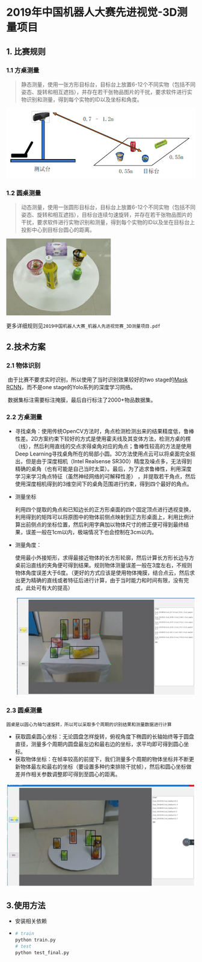 # 2019年中国机器人大赛先进视觉-3D测量项目

## 1. 比赛规则

### 1.1 方桌测量

> 静态测量，使用一张方形目标台，目标台上放置6-12个不同实物（包括不同姿态、旋转和相互遮挡），并存在若干张物品图片的干扰，要求软件进行实物识别和测量，得到每个实物的ID以及坐标和角度。

<img src="./images/image-20210310180520331.png" alt="image-20210310180520331" style="zoom:70%;" />

### 1.2 圆桌测量

> 动态测量，使用一张圆形目标台，目标台上放置6-12个不同实物（包括不同姿态、旋转和相互遮挡），目标台连续匀速旋转，并存在若干张物品图片的干扰，要求软件进行实物识别和测量，得到每个实物的ID以及坐在目标台上投影中心到目标台圆心的距离。

​                                                           <img src="./images/image-20210310180437425.png" alt="image-20210310180437425" style="zoom:50%;" />

更多详细规则见`2019中国机器人大赛_机器人先进视觉赛_3D测量项目.pdf`

## 2.技术方案

### 2.1 物体识别

​		由于比赛不要求实时识别，所以使用了当时识别效果较好的two stage的[Mask RCNN](https://github.com/matterport/Mask_RCNN)，而不是one stage的Yolo系列的深度学习网络。

​		数据集标注需要标注掩膜，最后自行标注了2000+物品数据集。

### 2.2 方桌测量

+ 寻找桌角：使用传统OpenCV方法时，角点检测检测出来的结果精度低，鲁棒性差。2D方案约束下较好的方式是使用霍夫线及其变体方法，检测方桌的楞（线），然后利用直线的交点求得桌角对应的角点；鲁棒性较高的方法是使用Deep Learning寻找桌角所在的局部小圆。3D方法使用点云可以将桌面完全抠出，但是由于深度相机（Intel Realsense SR300）精度及噪点多，无法得到精确的桌角（也有可能是自己当时太菜）。最后，为了追求鲁棒性，利用深度学习来学习角点特征（虽然神经网络的可解释性差） ，并提取若干角点，然后使用深度相机得到的3维空间下的桌角范围进行约束，得到四个最好的角点。

+ 测量坐标

  利用四个提取的角点和已知边长的正方形桌面的四个固定顶点进行透视变换，利用得到的矩阵可以将原图中的物体前侧点映射到正方形桌面上，利用比例计算出前侧点的坐标位置，然后利用字典加以物体尺寸的修正便可得到最终结果，误差一般在1cm以内，极端情况下也会控制在3cm以内。

+ 测量角度：

  使用最小外接矩形，求得最接近物体的长方形轮廓，然后计算长方形长边与方桌前沿直线的夹角便可得到结果。规则物体测量误差一般在3度左右，不规则物体角度误差大于6度。（更好的方式应该是使用物体掩膜，结合点云，然后求出更为精确的直线或者特征后进行计算，由于当时能力和时间有限，没有完成，此处可有大的提高）

  <img src="./images/image-20210310185808122.png" alt="image-20210310185808122" style="zoom:50%;" />

### 2.3 圆桌测量

 `圆桌是以圆心为轴匀速旋转，所以可以采取多个周期的识别结果和测量数据进行计算`

+ 获取圆桌圆心坐标：无论圆盘怎样旋转，俯视角度下椭圆的长轴始终等于圆盘直径，测量多个周期内圆盘最左边和最右边的坐标，求平均即可得到圆心坐标。
+ 获取物体坐标：在帧率较高的前提下，我们测量多个周期的物体坐标并不断更新物体最左和最右的坐标（要设置多种约束排除干扰帧），然后和圆心坐标做差并作相关参数调整即可得到至圆心的距离。

<img src="./images/image-20210310185829156.png" alt="image-20210310185829156" style="zoom:50%;" />

## 3.使用方法

+ 安装相关依赖

+ ```python
  # train
  python train.py
  # test
  python test_final.py
  ```

  


